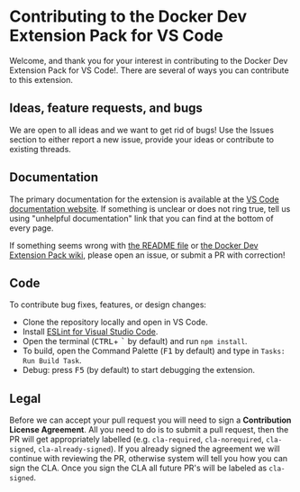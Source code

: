 # Contributing to the Docker Dev Extension Pack for VS Code
Welcome, and thank you for your interest in contributing to the Docker Dev Extension Pack for VS Code!. There are several of ways you can contribute to this extension.

## Ideas, feature requests, and bugs
We are open to all ideas and we want to get rid of bugs! Use the Issues section to either report a new issue, provide your ideas or contribute to existing threads.

## Documentation
The primary documentation for the extension is available at the [VS Code documentation website](https://code.visualstudio.com/docs/containers/overview). If something is unclear or does not ring true, tell us using "unhelpful documentation" link that you can find at the bottom of every page.

If something seems wrong with [the README file](README.md) or [the Docker Dev Extension Pack wiki](https://github.com/microsoft/vscode-docker/wiki), please open an issue, or submit a PR with correction!

## Code
To contribute bug fixes, features, or design changes:
  * Clone the repository locally and open in VS Code.
  * Install [ESLint for Visual Studio Code](https://marketplace.visualstudio.com/items?itemName=dbaeumer.vscode-eslint).
  * Open the terminal (<kbd>CTRL</kbd>+ <kbd>\`</kbd> by default) and run `npm install`.
  * To build, open the Command Palette (<kbd>F1</kbd> by default) and type in `Tasks: Run Build Task`.
  * Debug: press <kbd>F5</kbd> (by default) to start debugging the extension.

## Legal

Before we can accept your pull request you will need to sign a **Contribution License Agreement**. All you need to do is to submit a pull request, then the PR will get appropriately labelled (e.g. `cla-required`, `cla-norequired`, `cla-signed`, `cla-already-signed`). If you already signed the agreement we will continue with reviewing the PR, otherwise system will tell you how you can sign the CLA. Once you sign the CLA all future PR's will be labeled as `cla-signed`.
